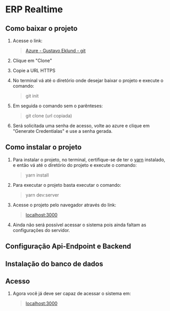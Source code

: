 # ERP Realtime

## Como baixar o projeto

1. Acesse o link:
    > [Azure - Gustavo Eklund - git](https://dev.azure.com/gustavocfranca/_git/erp-realtime)

2. Clique em "Clone"

3. Copie a URL HTTPS

4. No terminal vá até o diretório onde desejar baixar o projeto e execute o comando:
    > git init

5. Em seguida o comando sem o parênteses:
    > git clone (url copiada)

6. Será solicitada uma senha de acesso, volte ao azure e clique em "Generate Credentialas" e use a senha gerada.

## Como instalar o projeto

1. Para instalar o projeto, no terminal, certifique-se de ter o [yarn](https://classic.yarnpkg.com/en/docs/install) instalado, e então vá até o diretório do projeto e execute o comando:
    > yarn install

2. Para executar o projeto basta executar o comando:
    > yarn dev:server

3. Acesse o projeto pelo navegador através do link:
    > [localhost:3000](http://localhost:3000)

4. Ainda não será possível acessar o sistema pois ainda faltam as configurações do servidor.

## Configuração Api-Endpoint e Backend

## Instalação do banco de dados

## Acesso

1. Agora você já deve ser capaz de acessar o sistema em:
    > [localhost:3000](http://localhost:3000)

